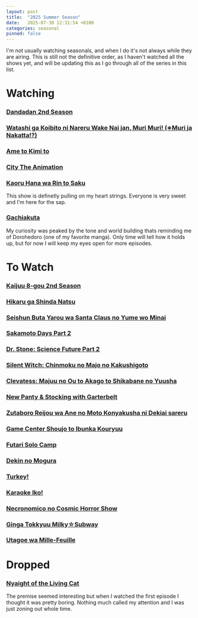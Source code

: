 ```yaml
---
layout: post
title:  "2025 Summer Season"
date:   2025-07-30 12:31:54 +0100
categories: seasonal
pinned: false
---
```

I'm not usually watching seasonals, and when I do it's not always while they are airing.
This is still not the definitive order, as I haven't watched all the shows yet, and will be updating this as I go through all of the series in this list.

# Watching

### [Dandadan 2nd Season](https://myanimelist.net/anime/60543/Dandadan_2nd_Season)
### [Watashi ga Koibito ni Nareru Wake Nai jan, Muri Muri! (※Muri ja Nakatta!?)](https://myanimelist.net/anime/60326/Watashi_ga_Koibito_ni_Nareru_Wake_Nai_jan_Muri_Muri_%E2%80%BBMuri_ja_Nakatta)
### [Ame to Kimi to](https://myanimelist.net/anime/59619/Ame_to_Kimi_to)
### [City The Animation](https://myanimelist.net/anime/59898/City_The_Animation)
### [Kaoru Hana wa Rin to Saku](https://myanimelist.net/anime/59845/Kaoru_Hana_wa_Rin_to_Saku)
This show is definetly pulling on my heart strings. Everyone is very sweet and I'm here for the sap.
### [Gachiakuta](https://myanimelist.net/anime/59062/Gachiakuta)
My curiosity was peaked by the tone and world building thats reminding me of Dorohedoro (one of my favorite manga). Only time will tell how it holds up, but for now I will keep my eyes open for more episodes.

# To Watch
### [Kaijuu 8-gou 2nd Season](https://myanimelist.net/anime/59177/Kaijuu_8-gou_2nd_Season)
### [Hikaru ga Shinda Natsu](https://myanimelist.net/anime/58913/Hikaru_ga_Shinda_Natsu)
### [Seishun Buta Yarou wa Santa Claus no Yume wo Minai](https://myanimelist.net/anime/57433/Seishun_Buta_Yarou_wa_Santa_Claus_no_Yume_wo_Minai)
### [Sakamoto Days Part 2](https://myanimelist.net/anime/60285/Sakamoto_Days_Part_2)
### [Dr. Stone: Science Future Part 2](https://myanimelist.net/anime/61322/Dr_Stone__Science_Future_Part_2)
### [Silent Witch: Chinmoku no Majo no Kakushigoto](https://myanimelist.net/anime/59459/Silent_Witch__Chinmoku_no_Majo_no_Kakushigoto)
### [Clevatess: Majuu no Ou to Akago to Shikabane no Yuusha](https://myanimelist.net/anime/59205/Clevatess__Majuu_no_Ou_to_Akago_to_Shikabane_no_Yuusha)
### [New Panty & Stocking with Garterbelt](https://myanimelist.net/anime/52293/New_Panty___Stocking_with_Garterbelt)
### [Zutaboro Reijou wa Ane no Moto Konyakusha ni Dekiai sareru](https://myanimelist.net/anime/59421/Zutaboro_Reijou_wa_Ane_no_Moto_Konyakusha_ni_Dekiai_sareru)
### [Game Center Shoujo to Ibunka Kouryuu](https://myanimelist.net/anime/59689/Game_Center_Shoujo_to_Ibunka_Kouryuu)
### [Futari Solo Camp](https://myanimelist.net/anime/60665/Futari_Solo_Camp)
### [Dekin no Mogura](https://myanimelist.net/anime/60315/Dekin_no_Mogura)
### [Turkey!](https://myanimelist.net/anime/54028/Turkey)
### [Karaoke Iko!]( https://myanimelist.net/anime/60131/Karaoke_Iko)
### [Necronomico no Cosmic Horror Show](https://myanimelist.net/anime/60505/Necronomico_no_Cosmic_Horror_Show)
### [Ginga Tokkyuu Milky☆Subway](https://myanimelist.net/anime/61274/Ginga_Tokkyuu_Milky%E2%98%86Subway)
### [Utagoe wa Mille-Feuille](https://myanimelist.net/anime/55689/Utagoe_wa_Mille-Feuille)

# Dropped
### [Nyaight of the Living Cat](https://myanimelist.net/anime/58197/Nyaight_of_the_Living_Cat)
The premise seemed interesting but when I watched the first episode I thought it was pretty boring. Nothing much called my attention and I was just zoning out whole time.



